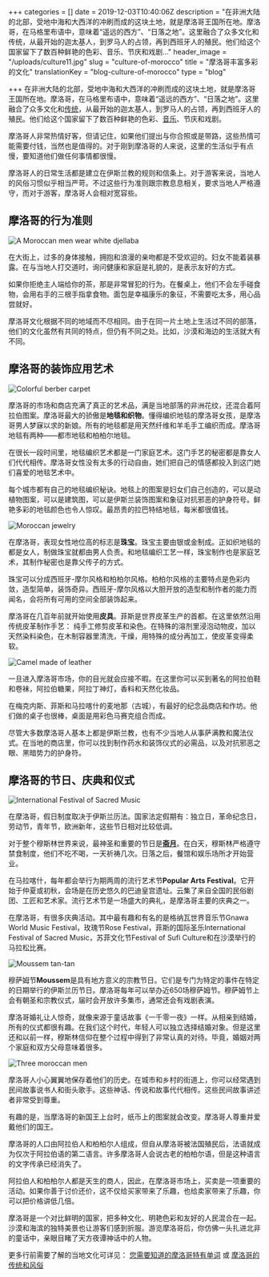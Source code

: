 +++
categories = []
date = 2019-12-03T10:40:06Z
description = "在非洲大陆的北部，受地中海和大西洋的冲刷而成的这块土地，就是摩洛哥王国所在地。摩洛哥，在马格里布语中，意味着“遥远的西方”、“日落之地”。这里融合了众多文化和传统，从最开始的迦太基人，到罗马人的占领，再到西班牙人的殖民。他们给这个国家留下了数百种鲜艳的色彩、音乐、节庆和戏剧..."
header_image = "/uploads/culture11.jpg"
slug = "culture-of-morocco"
title = "摩洛哥丰富多彩的文化"
translationKey = "blog-culture-of-morocco"
type = "blog"

+++
在非洲大陆的北部，受地中海和大西洋的冲刷而成的这块土地，就是摩洛哥王国所在地。摩洛哥，在马格里布语中，意味着“遥远的西方”、“日落之地”。这里融合了众多文化和[传统](/zh/blog/customs-and-traditions-of-morocco/ "摩洛哥的传统和风俗 ")，从最开始的迦太基人，到罗马人的占领，再到西班牙人的殖民。他们给这个国家留下了数百种鲜艳的色彩、[音乐](/zh/blog/music-and-traditional-dances-from-morocco/ "来自摩洛哥的音乐和传统舞蹈 ")、节庆和戏剧。

摩洛哥人非常热情好客，但请记住，如果他们提出与你合照或是带路，这些热情可能需要付钱，当然也是值得的。对于刚到摩洛哥的人来说，这里的生活似乎有点慢，要知道他们做任何事情都很慢。

摩洛哥人的日常生活都是建立在伊斯兰教的规则和信条上。对于游客来说，当地人的风俗习惯似乎相当严苛。不过这些行为准则跟宗教息息相关，要求当地人严格遵守，而对于游客，摩洛哥人会相对宽容些。

## **摩洛哥的行为准则**

![A Moroccan men wear white djellaba](/uploads/culture10-1.jpg "A Moroccan men wear white djellaba")

在大街上，过多的身体接触，拥抱和浪漫的亲吻都是不受欢迎的。妇女不能着装暴露。在与当地人打交道时，询问健康和家庭是礼貌的，是表示友好的方式。

如果你拒绝主人端给你的茶，那是非常冒犯的行为。在餐桌上，他们不会左手碰食物，会用右手的三根手指拿食物。面包是幸福康乐的象征，不需要吃太多，用心品尝就好。

摩洛哥文化根据不同的地域而不尽相同。由于在同一片土地上生活过不同的部落，他们的文化虽然有共同的特点，但仍有不同之处。比如，沙漠和海边的生活就大有不同。

## **摩洛哥的装饰应用艺术**

![Colorful berber carpet](/uploads/culture1.jpg "Colorful berber carpet")

摩洛哥的市场和商店充满了真正的艺术品，满是当地部落的非洲花纹，还混合着阿拉伯图案。摩洛哥最大的骄傲是**地毯和织物**。懂得编织地毯的摩洛哥女孩，是摩洛哥男人梦寐以求的新娘。所有的地毯都是用天然纤维和羊毛手工编织而成。摩洛哥地毯有两种——都市地毯和柏柏尔地毯。

在很长一段时间里，地毯编织艺术都是一门家庭艺术。这门手艺的秘密都是靠女人们代代相传。摩洛哥女性没有太多的行动自由，她们把自己的情感都投入到这门她们喜爱的地毯艺术中。

每个城市都有自己的地毯编织秘诀。地毯上的图案是妇女们自己创造的，可以是动植物图案，可以是建筑图，可以是伊斯兰装饰图案和象征对抗邪恶的护身符号。鲜艳多彩的地毯颜色也令人惊叹。最昂贵的拉巴特结地毯，每米都很值钱。

![Moroccan jewelry](/uploads/culture4.jpg "Moroccan jewelry")

在摩洛哥，表现女性地位高的标志是**珠宝**。珠宝主要由银或金制成。正如织地毯的都是女人，制做珠宝就都由男人负责。和地毯编织工艺一样，珠宝制作也是家庭艺术，其制作秘密也是靠父传子的方式。

珠宝可以分成西班牙-摩尔风格和柏柏尔风格。柏柏尔风格的主要特点是色彩内敛，造型简单，装饰奇异。西班牙-摩尔风格以大胆开放的造型和制作者的能力而闻名，会将所有可用的空间全部装饰起来。

摩洛哥在几百年前就开始使用**皮具**。菲斯是世界皮革生产的首都。在这里依然沿用传统皮革制作手艺： 纯手工修剪皮革和染色。在特殊的溶剂里浸泡动物皮，加以天然染料染色，在木制容器里清洗，干燥，用特殊的成分再加工，使皮革变得柔软。

![Camel made of leather](/uploads/culture5.jpg "Camel made of leather")

一旦进入摩洛哥市场，你的目光就会应接不暇。在这里你可以买到著名的阿拉伯鞋和卷袜，阿拉伯糖果，阿拉丁神灯，香料和天然化妆品。

在梅克内斯、菲斯和马拉喀什的麦地那（古城），有最好的纪念品商店和作坊。他们做的桌子也很棒，桌面是用彩色马赛克组合而成。

尽管大多数摩洛哥人基本上都是伊斯兰教，也有不少当地人从事萨满教和魔法仪式。在当地的商店里，你可以找到制作药水和装饰仪式的必需品，以及对抗邪恶之眼、黑暗势力的护身符。

## **摩洛哥的节日、庆典和仪式**

![International Festival of Sacred Music](/uploads/culture9.jpg "International Festival of Sacred Music")

在摩洛哥，假日制度取决于伊斯兰历法。国家法定假期有：独立日，革命纪念日，劳动节，青年节，欧洲新年，这些节日相对比较低调。

对于整个穆斯林世界来说，最神圣和重要的节日是[**斋月**](/zh/blog/travel-in-morocco-during-ramadan/ "斋月在摩洛哥旅行")。在白天，穆斯林严格遵守禁食制度，他们不吃不喝，一天祈祷几次。日落之后，餐馆和娱乐场所才开始营业。

在马拉喀什，每年都会举行为期两周的流行艺术节**Popular Arts Festival**。它开始于仲夏或初秋，会场是在历史悠久的巴迪皇宫遗址。云集了来自全国的民俗剧团、工匠和艺术家。流行艺术节是一场盛大的典礼，是摩洛哥主要的庆典之一。

在摩洛哥，有很多庆典活动。其中最有趣和有名的是格纳瓦世界音乐节Gnawa World Music Festival，玫瑰节Rose Festival，菲斯的国际圣乐International Festival of Sacred Music，苏菲文化节Festival of Sufi Culture和在沙漠举行的马拉松比赛。

![Moussem tan-tan](/uploads/culture6.jpg "Moussem tan-tan")

穆萨姆节**Moussem**是具有地方意义的宗教节日。它们是专门为特定的事件在特定的日期举行的伊斯兰历节日。摩洛哥每年可以举办近650场穆萨姆节。穆萨姆节上会有朝圣和宗教仪式，届时会开放许多集市，通常还会有戏剧表演。

摩洛哥婚礼让人惊奇，就像来源于童话故事《一千零一夜》一样。从相亲到结婚，所有的仪式都很有趣。在我们这个时代，年轻人可以独立选择结婚对象。但是这里还和以前一样，穆斯林信仰在整个过程中得到了非常认真的对待。毕竟，婚姻对两个家庭和双方父母意味着很多。

![Three moroccan men](/uploads/culture-1.jpg "Three moroccan men")

摩洛哥人小心翼翼地保存着他们的历史。在城市和乡村的街道上，你可以经常遇到民间故事说书人和街头歌手。这些神话、传说和故事代代相传。这些民间故事讲述者非常受到尊重。

有趣的是，当摩洛哥的新国王上台时，纸币上的图案就会改变。摩洛哥人尊重并爱戴他们的国王。

摩洛哥的人口由阿拉伯人和柏柏尔人组成，但自从摩洛哥被法国殖民后，法语就成为仅次于阿拉伯语的第二语言。许多摩洛哥人会说古老的柏柏尔语，但是这种语言的文字传承已经消失了。

阿拉伯人和柏柏尔人都是天生的商人，因此，在摩洛哥市场上，买卖是一项重要的活动。如果你善于讨价还价，这不仅给买家带来了乐趣，也给卖家带来了乐趣，你可以把价格讲低几倍。

摩洛哥是一个对比鲜明的国家，把多种文化、明艳色彩和友好的人民混合在一起。沙漠和海滨的独特美景也让游客们感到折服。游览摩洛哥后，你仿佛一头扎进北非的童话中，亲眼目睹了天方夜谭神话中的人物。

更多行前需要了解的当地文化可详见： [您需要知道的摩洛哥特有单词](/zh/blog/moroccan-words-you-need-to-know/ "您需要知道的摩洛哥特有名 词") 或 [摩洛哥的传统和风俗](/zh/blog/customs-and-traditions-of-morocco/ "摩洛哥的传统和风俗")